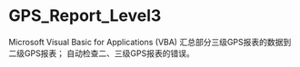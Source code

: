 # GPS_Report_Level3
Microsoft Visual Basic for Applications (VBA)
汇总部分三级GPS报表的数据到二级GPS报表；
自动检查二、三级GPS报表的错误。
